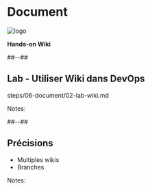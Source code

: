 <!-- .slide: class="transition bg-white" -->

# Document
![logo](./assets/images/services/artifacts/logo.svg)

**Hands-on Wiki**

##--##

## Lab - Utiliser Wiki dans DevOps

steps/06-document/02-lab-wiki.md

Notes:

##--##

## Précisions

- Multiples wikis
- Branches

Notes:

